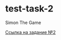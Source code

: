 # test-task-2
Simon The Game

[Ссылка на задание №2](https://myfenix92.github.io/test-task-2/dist/index.html)
